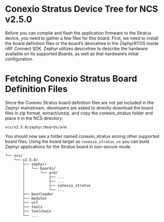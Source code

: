 
# Conexio Stratus Device Tree for NCS v2.5.0

Before you can compile and flash the application firmware to the Stratus device, 
you need to gather a few files for this board. First, we need to install the board definition 
files or the board’s devicetree in the ZephyrRTOS inside nRF Connect SDK. Zephyr utilizes devicetree to describe the 
hardware available on its supported Boards, as well as that hardware’s initial configuration. 

# Fetching Conexio Stratus Board Definition Files

Since the Conexio Stratus board definition files are not yet included in the Zephyr mainstream, developers are asked to directly download the 
board files in zip format, extract/unzip, and copy the conexio_stratus folder and place it in the NCS directory:
```
ncs/v2.5.0/zephyr/boards/arm
```

You should now see a folder named conexio_stratus among other supported board files. Using the board 
target as `conexio_stratus_ns` you can build Zephyr applications for the Stratus board in non-secure mode.

```
└── ncs/
    └── v2.5.0/
        ├── zephyr/
        │   └── boards/
        │       └── arm/
        │           ├── ...
        │           ├── ...
        │           ├── conexio_stratus
        │           └── ...
        ├── bootloader
        ├── modules
        ├── nrf
        ├── tools
        ├── toolchain
        └── ...
```
